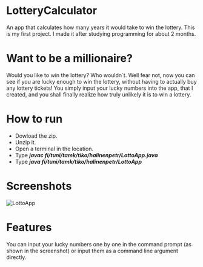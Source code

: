 # LotteryCalculator
An app that calculates how many years it would take to win the lottery. This is my first project. I made it after studying programming for about 2 months.
# Want to be a millionaire?
Would you like to win the lottery? Who wouldn´t. Well fear not, now you can see if you are lucky enough to win the lottery, without having to actually buy any lottery tickets! You simply input your lucky numbers into the app, that I created, and you shall finally realize how truly unlikely it is to win a lottery.
# How to run
- Dowload the zip.
- Unzip it.
- Open a terminal in the location.
- Type ***javac fi/tuni/tamk/tiko/halinenpetr/LottoApp.java***
- Type ***java fi/tuni/tamk/tiko/halinenpetr/LottoApp***
# Screenshots
![LottoApp](https://user-images.githubusercontent.com/72746614/97112743-a8813680-16ee-11eb-9916-5222297c9af5.JPG)
# Features
You can input your lucky numbers one by one in the command prompt (as shown in the screenshot) or input them as a command line argument directly.
